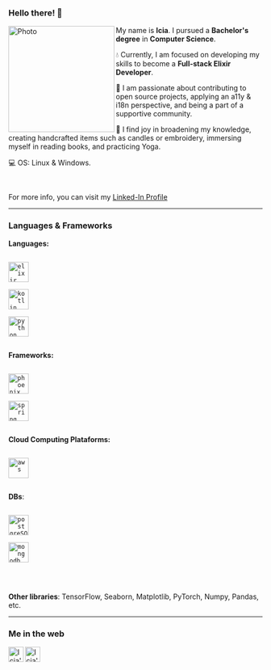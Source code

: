 ### Hello there! 🌈

<img 
     align="left"  
     alt="Photo" 
     height="210"
     src="https://user-images.githubusercontent.com/47258107/220904783-18e32905-5cc6-471e-a751-761c2faabc08.jpg" 
/>

My name is **Icia**. I pursued a **Bachelor's degree** in **Computer Science**.
<br/>

💧 Currently, I am focused on developing my skills to become a **Full-stack Elixir Developer**.
 
🌱 I am passionate about contributing to open source projects, applying an a11y & i18n perspective, and being a part of a supportive community.

🐛 I find joy in broadening my knowledge, creating handcrafted items such as candles or embroidery, immersing myself in reading books, and practicing Yoga.
 
💻 OS: Linux & Windows.

<br/>

For more info, you can visit my [Linked-In Profile](https://www.linkedin.com/in/icia-carro-barallobre/)

-----
### **Languages & Frameworks**  

**Languages:**

<code><a href="https://elixir-lang.org/"> <img height="40" src="https://img.icons8.com/color/96/000000/water.png" alt="elixir" /> </a> </code>
<code><a href="https://kotlinlang.org/"> <img height="40" src="https://img.icons8.com/color/96/000000/kotlin.png" alt="kotlin" /> </a> </code>
<code><a href="https://www.python.org/"> <img height="40" src="https://img.icons8.com/color/96/000000/python--v1.png" alt="python" /> </a> </code>

**Frameworks:**

<code><a href="https://www.phoenixframework.org/"> <img height="40" src="https://img.icons8.com/windows/256/phoenix-framework.png" alt="phoenix"/> </a> </code>
<code><a href="https://spring.io/"> <img height="40" src="https://img.icons8.com/color/48/null/spring-logo.png" alt="spring" /> </a> </code>

**Cloud Computing Plataforms:**

<code><a href="https://aws.amazon.com/es/"> <img height="40" src="https://img.icons8.com/color/48/null/amazon-web-services.png" alt="aws"/> </a> </code>

**DBs**: 

<code><a href="https://www.postgresql.org/"> <img height="40" src="https://img.icons8.com/color/48/null/postgreesql.png" alt="postgreSQL"/> </a> </code>
<code><a href="https://www.mongodb.com/"> <img height="40" src="https://img.icons8.com/color/48/null/mongodb.png" alt="mongodb"/> </a> </code>

<br/>

**Other libraries**: TensorFlow, Seaborn, Matplotlib, PyTorch, Numpy, Pandas, etc.

-----
### Me in the web

<a href="https://www.linkedin.com/in/icia-carro-barallobre//">
  <img align="left" alt="Icia's LinkdeIn" width="30px" src="https://img.icons8.com/color/96/000000/linkedin-circled--v2.png" />
</a>
<a href="https://twitter.com/IciaCB">
  <img align="left" alt="Icia's Twitter" width="30px" src="https://img.icons8.com/color/96/000000/twitter--v2.png" />
</a>

